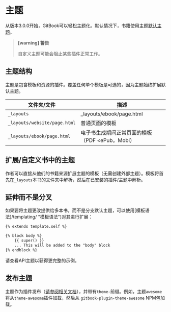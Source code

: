 # 主题

从版本3.0.0开始，GitBook可以轻松主题化。默认情况下，书籍使用主题[默认主题](https://github.com/GitbookIO/theme-default "默认主题")。

> **[warning] 警告**
>
> 自定义主题可能会阻止某些插件正常工作。

## 主题结构

主题是包含模板和资源的插件。覆盖任何单个模板是可选的，因为主题始终扩展默认主题。

| 文件夹/文件  | 描述  |
| ------------ | ------------ |
| `_layouts` | _layouts/ebook/page.html  |
|   `_layouts/website/page.html`  | 普通页面的模板 |
| `_layouts/ebook/page.html`  | 电子书生成期间正常页面的模板（PDF <ePub，Mobi）  |

## 扩展/自定义书中的主题

作者可以直接从他们的书籍来源扩展主题的模板（无需创建外部主题）。模板将首先在`_layouts`本书的文件夹中解析，然后在已安装的插件/主题中解析。

## 延伸而不是分叉

如果要将主题更改提供给多本书，而不是分支默认主题，可以使用[模板语法]/templating/ "模板语法")对其进行扩展：

```html
{% extends template.self %}

{% block body %}
    {{ super() }}
    ... This will be added to the "body" block
{% endblock %}
```

请查看API主题以获得更完整的示例。

## 发布主题

主题作为插件发布（[请参阅相关文档](/plugins/ "请参阅相关文档")），并带有`theme-`前缀。例如，主题`awesome`将从`theme-awesome`插件加载，然后从 `gitbook-plugin-theme-awesome` NPM包加载。
